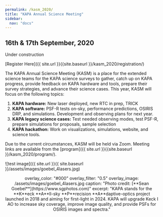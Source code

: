```yaml
---
permalink: /kasm_2020/
title: "KAPA Annual Science Meeting"
sidebar:
  nav: "docs"
---
```


## 16th & 17th September, 2020

Under construction

[Register Here]({{ site.url }}{{site.baseurl }}/kasm_2020/registration/)

The KAPA Annual Science Meeting (KASM) is a place for the extended science teams for the KAPA science surveys to gather, catch up on KAPA progress, provide feedback on KAPA hardware and tools, prepare their survey strategies, and advance their science cases. This year, KASM will focus on the following topics:

1. **KAPA hardware:** New laser deployed, new RTC in prep, TRICK
2. **KAPA software:** PSF-R tests on-sky, performance predictions, OSIRIS DRP, and simulations. Development and observing plans for next year.
3. **KAPA legacy science cases:** Test needed observing modes, test PSF-R, prepare simulations for proposals, sample selection
4. **KAPA hackathon:** Work on visualizations, simulations, website, and science tools.

Due to the current circumstances, KASM will be held via Zoom. Meeting links are available from the [program]({{ site.url }}{{site.baseurl }}/kasm_2020/program/).


![test image]({{ site.url }}{{ site.baseurl }}/assets/images/goebel_4lasers.jpg)

<header>
  overlay_color: "#000"
  overlay_filter: "0.5"
  overlay_image: /assets/images/goebel_4lasers.jpg
  caption: "Photo credit: [**Sean Goebel**](https://www.sgphotos.com)"
excerpt: "KAPA stands for the **K**eck **A**ll-sky **P**recision
**A**daptive-optics project launched in 2018 and aiming for first-light in 2024.
KAPA will upgrade Keck I AO to increase sky coverage, improve image quality,
and provide PSFs for OSIRIS images and spectra." </header>

